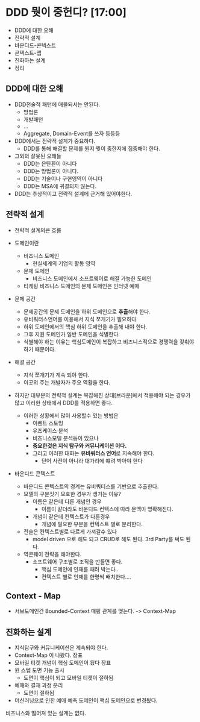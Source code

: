 # DDD 뭣이 중헌디? [17:00]

* DDD에 대한 오해
* 전략적 설계
* 바운디드-콘텍스트
* 콘텍스트-맵
* 진화하는 설계
* 정리



## DDD에 대한 오해

* DDD전술적 패턴에 매몰되서는 안된다.
  * 방법론
  * 개발패턴
  * ...
  * Aggregate, Domain-Event를 쓰자 등등등
* DDD에서는 전략적 설계가 중요하다.
  * DDD를 통해 해결할 문제를 뭔지 뭣이 중한지에 집중해야 한다.
* 그외의 잘못된 오해들
  * DDD는 은탄환이 아니다
  * DDD는 방법론이 아니다.
  * DDD는 기술이나 구현영역이 아니다
  * DDD는 MSA에 귀결되지 않는다.
* DDD는 추상적이고 전략적 설계에 근거해 있어야한다.



## 전략적 설계

* 전략적 설계의큰 흐름

* 도메인이란

  * 비즈니스 도메인
    * 현실세계의 기업의 활동 영역
  * 문제 도메인
    * 비즈니스 도메인에서 소프트웨어로 해결 가능한 도메인
  * 티케팅 비즈니스 도메인의 문제 도메인은 인터넷 예매

* 문제 공간

  * 문제공간의 문제 도메인을 하위 도메인으로 **추출**해야 한다.
  * 유비쿼터스언어를 이용해서 지식 쪼개기가 필요하다
  * 하위 도메인에서의 핵심 하위 도메인을 추출해 내야 한다.
  * 그후 지원 도메인가 일반 도메인을 식별한다.
  * 식별해야 하는 이유는 핵심도메인이 복잡하고 비즈니스적으로 경쟁력을 갖춰야 하기 때문이다.

* 해결 공간

  * 지식 쪼개기가 계속 되야 한다.
  * 이곳의 주는 개발자가 주요 역활을 한다.

* 하지만 대부분의 전략적 설계는 복잡해진 상태[브라운]에서 적용해야 되는 경우가 많고 이러한 상태에서 DDD를 적용하면 좋다.

  * 이러한 상황에서 많이 사용할수 있는 방법은
    *  이벤트 스토밍
    * 유즈케이스 분석
    * 비즈니스모델 분석등이 있으나
    * **중요한것은 지식 탐구와 커뮤니케이션 이다.**
    * 그리고 이러한 대화는 **유비쿼터스 언어**로 지속해야 한다.
      * 단어 사전이 아니라 대가리에 떄려 박아야 한다

* 바운디드 콘텍스트

  * 바운디드 콘텍스트의 경계는 유비쿼터스를 기반으로 추출한다.
  * 모델의 구분짓기 모호한 경우가 생기는 이유?
    * 이름은 같은데 다른 개념인 경우
      * 이름이 같더라도 바운디드 컨텍스에 따라 문맥이 명확해진다.
    * 개념이 같은데 컨텍스트가 다른경우
      * 개념에 필요한 부분을 컨텍스트 별로 분리한다.
  * 전술은 컨텍스트별로 다르게 가져갈수 있다
    * model driven 으로 해도 되고 CRUD로 해도 된다. 3rd Party를 써도 된다.
  * 역콘웨이 전략을 해야한다.
    * 소프트웨어 구조별로 조직을 만들면 좋다.
      * 핵심 도메인에 인재를 때려 박는다..
      * 컨텍스트 별로 인재를 한명씩 배치한다....

  

## Context - Map

* 서브도메인간 Bounded-Context 매핑 관계를 맺는다. -> Context-Map



## 진화하는 설계

* 지식탐구와 커뮤니케이션은 계속되야 한다.
* Context-Map 이 나왔다. 장표
* 모바일 티켓 개념이 핵심 도메인이 됬다 장표
* 원 스텝 도면 기능 출시
  * 도면이 핵심이 되고 모바일 티켓이 절하됨
* 예매와 결재 과정 분리
  * 도면이 절하됨
* 머신러닝으로 인한 예매 예측 도메인이 핵심 도메인으로 변경됬다.



비즈니스와 떨어져 있는 설계는 없다.

